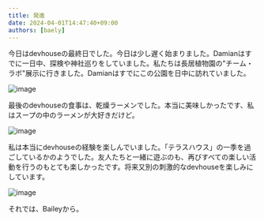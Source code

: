 ```yaml
---
title: 発進
date: 2024-04-01T14:47:40+09:00
authors: [baely]
---
```

今日はdevhouseの最終日でした。今日は少し遅く始まりました。Damianはすでに一日中、探検や神社巡りをしていました。私たちは長居植物園の"チーム・ラボ"展示に行きました。Damianはすでにこの公園を日中に訪れていました。

![image](https://github.com/devhou-se/www-jp/assets/5674656/7ad5d2fa-4988-4fb8-a83a-4732f8f3a6c6)

最後のdevhouseの食事は、乾燥ラーメンでした。本当に美味しかったです、私はスープの中のラーメンが大好きだけど。

![image](https://github.com/devhou-se/www-jp/assets/5674656/0a0c039a-57fe-46e7-a033-c4ef3b983134)

私は本当にdevhouseの経験を楽しんでいました。「テラスハウス」の一季を過ごしているかのようでした。友人たちと一緒に遊ぶのも、再びすべての楽しい活動を行うのもとても楽しかったです。将来又別の刺激的なdevhouseを楽しみにしています。

![image](https://github.com/devhou-se/www-jp/assets/5674656/8e8f1480-7482-435e-8b2a-305f6ff680d7)

それでは、Baileyから。